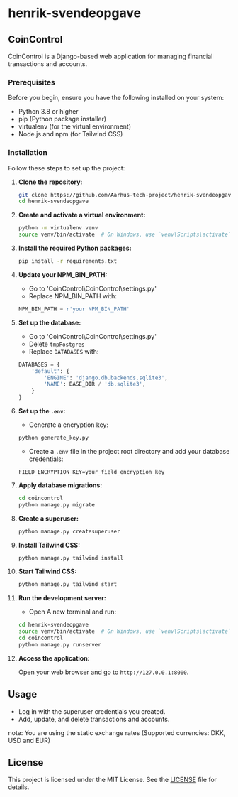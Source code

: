 # henrik-svendeopgave

## CoinControl

CoinControl is a Django-based web application for managing financial transactions and accounts.

### Prerequisites

Before you begin, ensure you have the following installed on your system:

- Python 3.8 or higher
- pip (Python package installer)
- virtualenv (for the virtual environment)
- Node.js and npm (for Tailwind CSS)

### Installation

Follow these steps to set up the project:

1. **Clone the repository:**

    ```sh
    git clone https://github.com/Aarhus-tech-project/henrik-svendeopgave.git
    cd henrik-svendeopgave
    ```

2. **Create and activate a virtual environment:**

    ```sh
    python -m virtualenv venv
    source venv/bin/activate  # On Windows, use `venv\Scripts\activate`
    ```

3. **Install the required Python packages:**

    ```sh
    pip install -r requirements.txt
    ```

4. **Update your NPM_BIN_PATH:**

    - Go to 'CoinControl\CoinControl\settings.py'
    - Replace NPM_BIN_PATH with:

    ```py
    NPM_BIN_PATH = r'your NPM_BIN_PATH'
    ```

5. **Set up the database:**

    - Go to 'CoinControl\CoinControl\settings.py'
    - Delete `tmpPostgres`
    - Replace `DATABASES` with:

    ```py
    DATABASES = {
        'default': {
            'ENGINE': 'django.db.backends.sqlite3',
            'NAME': BASE_DIR / 'db.sqlite3',
        }
    }
    ```

6. **Set up the `.env`:**

    - Generate a encryption key:

    ```sh
    python generate_key.py
    ```

    - Create a `.env` file in the project root directory and add your database credentials:

    ```env
    FIELD_ENCRYPTION_KEY=your_field_encryption_key
    ```

7. **Apply database migrations:**

    ```sh
    cd coincontrol
    python manage.py migrate
    ```

8. **Create a superuser:**

    ```sh
    python manage.py createsuperuser
    ```

9. **Install Tailwind CSS:**

    ```sh
    python manage.py tailwind install
    ```

10. **Start Tailwind CSS:**

    ```sh
    python manage.py tailwind start
    ```

11. **Run the development server:**

    - Open A new terminal and run:

    ```sh
    cd henrik-svendeopgave
    source venv/bin/activate  # On Windows, use `venv\Scripts\activate`
    cd coincontrol
    python manage.py runserver
    ```

12. **Access the application:**

    Open your web browser and go to `http://127.0.0.1:8000`.

## Usage

- Log in with the superuser credentials you created.
- Add, update, and delete transactions and accounts.

note: You are using the static exchange rates (Supported currencies: DKK, USD and EUR)

## License

This project is licensed under the MIT License. See the [LICENSE](LICENSE) file for details.
